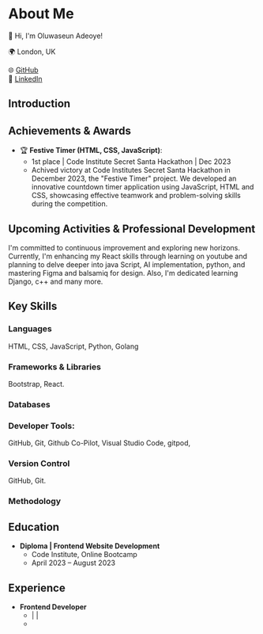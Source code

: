 # About Me

👋 Hi, I'm Oluwaseun Adeoye!

🌍 London, UK<br>


🌐 [GitHub]() <br>
🔗 [LinkedIn]() <br>

## Introduction

## Achievements & Awards

- 🏆 **Festive Timer (HTML, CSS, JavaScript)**:
  - 1st place | Code Institute Secret Santa Hackathon | Dec 2023
  - Achived victory at Code Institutes Secret Santa Hackathon in December 2023, the "Festive Timer" project. We developed an innovative countdown timer application using JavaScript, HTML and CSS, showcasing effective teamwork and problem-solving skills during the competition. 

## Upcoming Activities & Professional Development

I'm committed to continuous improvement and exploring new horizons. Currently, I'm enhancing my React skills through learning on youtube and planning to delve deeper into java Script, AI implementation, python, and mastering Figma and balsamiq for design. Also, I'm dedicated learning Django, c++ and many more.

## Key Skills

### Languages
HTML, CSS, JavaScript, Python, Golang

### Frameworks & Libraries
 Bootstrap, React.

### Databases

### Developer Tools:
 GitHub, Git, Github Co-Pilot, Visual Studio Code, gitpod, 

### Version Control
GitHub, Git.

### Methodology

## Education

- **Diploma | Frontend Website Development**
  - Code Institute, Online Bootcamp
  - April 2023 – August 2023
    
## Experience

- **Frontend Developer**
  - |  |
  - 